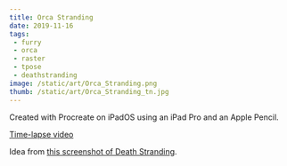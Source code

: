 ```yaml
---
title: Orca Stranding
date: 2019-11-16
tags:
 - furry
 - orca
 - raster
 - tpose
 - deathstranding
image: /static/art/Orca_Stranding.png
thumb: /static/art/Orca_Stranding_tn.jpg
---
```


Created with Procreate on iPadOS using an iPad Pro and an Apple Pencil.

[Time-lapse video](https://twitter.com/theprincessxena/status/1195735704103538688)

Idea from [this screenshot of Death Stranding](https://twitter.com/withinscreensh1/status/1194810698955722753).
